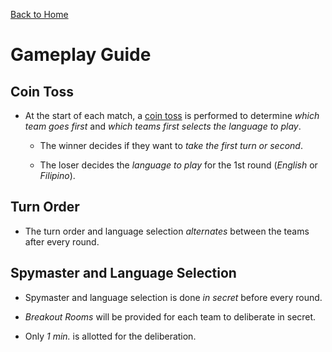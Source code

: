 [Back to Home](./README.md)

# Gameplay Guide

## Coin Toss

- At the start of each match, a [coin toss](https://www.google.com/search?sxsrf=ALeKk03n1Vgo4i8_8FMhZgtXSM5KSszctw%3A1605612873323&ei=SbWzX4moE6TKmAWQ_4_AAg&q=coin+toss&oq=coin+toss&gs_lcp=CgZwc3ktYWIQAzIECCMQJzIFCAAQyQMyAggAMgIIADICCAAyAggAMgIIADICCAAyAggAMgIIADoECAAQRzoKCAAQyQMQFBCHAlDr9b4FWMP5vgVgtfq-BWgAcAJ4AIABVYgBxQKSAQE0mAEAoAEBqgEHZ3dzLXdpesgBCMABAQ&sclient=psy-ab&ved=0ahUKEwjJ8NeHvontAhUkJaYKHZD_AygQ4dUDCA0&uact=5) is performed to determine _which team goes first_ and _which teams first selects the language to play_.

  - The winner decides if they want to _take the first turn or second_.

  - The loser decides the _language to play_ for the 1st round (_English_ or _Filipino_).

## Turn Order

- The turn order and language selection _alternates_ between the teams after every round.

## Spymaster and Language Selection

- Spymaster and language selection is done _in secret_ before every round.

- _Breakout Rooms_ will be provided for each team to deliberate in secret.

- Only _1 min._ is allotted for the deliberation.
